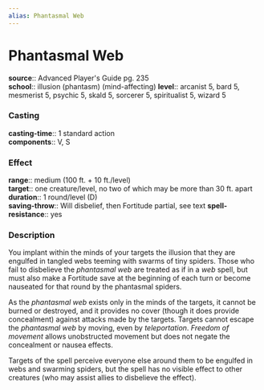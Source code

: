 ```yaml
---
alias: Phantasmal Web
---
```


# Phantasmal Web 

**source**:: Advanced Player's Guide pg. 235  
**school**:: illusion (phantasm) (mind-affecting)
**level**:: arcanist 5, bard 5, mesmerist 5, psychic 5, skald 5, sorcerer 5, spiritualist 5, wizard 5

### Casting 

**casting-time**:: 1 standard action  
**components**:: V, S

### Effect 

**range**:: medium (100 ft. + 10 ft./level)  
**target**:: one creature/level, no two of which may be more than 30 ft. apart  
**duration**:: 1 round/level (D)  
**saving-throw**:: Will disbelief, then Fortitude partial, see text
**spell-resistance**:: yes

### Description 

You implant within the minds of your targets the illusion that they are engulfed in tangled webs teeming with swarms of tiny spiders. Those who fail to disbelieve the *phantasmal web* are treated as if in a *web* spell, but must also make a Fortitude save at the beginning of each turn or become nauseated for that round by the phantasmal spiders.  
  
As the *phantasmal web* exists only in the minds of the targets, it cannot be burned or destroyed, and it provides no cover (though it does provide concealment) against attacks made by the targets. Targets cannot escape the *phantasmal web* by moving, even by *teleportation*. *Freedom of movement* allows unobstructed movement but does not negate the concealment or nausea effects.  
  
Targets of the spell perceive everyone else around them to be engulfed in webs and swarming spiders, but the spell has no visible effect to other creatures (who may assist allies to disbelieve the effect).
